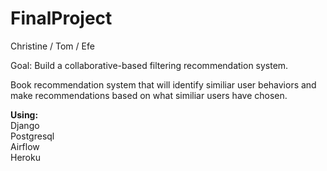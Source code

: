 # FinalProject
Christine / Tom / Efe

Goal: Build a collaborative-based filtering recommendation system. 

Book recommendation system that will identify similiar user behaviors and make recommendations based on what similiar users have chosen.

<b>Using:</br></b>
Django</br>
Postgresql</br>
Airflow</br>
Heroku
